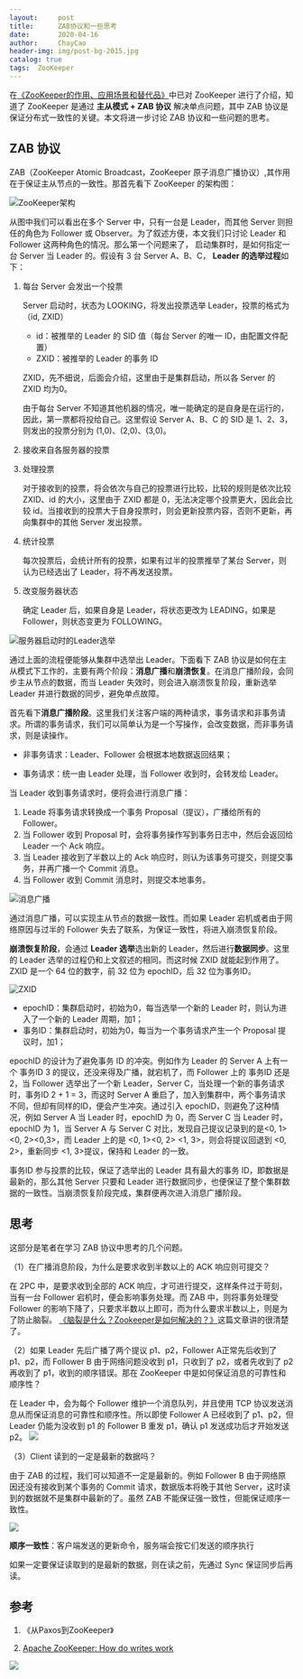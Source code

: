 ```yaml
---
layout:     post
title:      ZAB协议和一些思考
date:       2020-04-16
author:     ChayCao
header-img: img/post-bg-2015.jpg 
catalog: true
tags:  ZooKeeper
---
```



在[《ZooKeeper的作用、应用场景和替代品》](https://juejin.im/post/5e64da0cf265da57360b98bb)中已对 ZooKeeper 进行了介绍，知道了 ZooKeeper 是通过 **主从模式 + ZAB 协议** 解决单点问题，其中 ZAB 协议是保证分布式一致性的关键。本文将进一步讨论 ZAB 协议和一些问题的思考。

## ZAB 协议

ZAB（ZooKeeper Atomic Broadcast，ZooKeeper 原子消息广播协议）,其作用在于保证主从节点的一致性。那首先看下 ZooKeeper 的架构图：

![ZooKeeper架构](https://user-gold-cdn.xitu.io/2020/4/16/1718061c577c3683?w=600&h=185&f=jpeg&s=33003)

从图中我们可以看出在多个 Server 中，只有一台是 Leader，而其他 Server 则担任的角色为 Follower 或 Observer。为了叙述方便，本文我们只讨论 Leader 和 Follower 这两种角色的情况。那么第一个问题来了， 启动集群时，是如何指定一台 Server 当 Leader 的。假设有 3 台 Server A、B、C， **Leader 的选举过程**如下：

1. 每台 Server 会发出一个投票

   Server 启动时，状态为 LOOKING，将发出投票选举 Leader，投票的格式为（id, ZXID）

   - id：被推举的 Leader 的 SID 值（每台 Server 的唯一 ID，由配置文件配置）
   - ZXID：被推举的 Leader 的事务 ID

   ZXID，先不细说，后面会介绍，这里由于是集群启动，所以各 Server 的 ZXID 均为0。

   由于每台 Server 不知道其他机器的情况，唯一能确定的是自身是在运行的，因此，第一票都将投给自己。这里假设 Server A、B、C 的 SID 是 1、2、3，则发出的投票分别为 (1,0)、(2,0)、(3,0)。

2. 接收来自各服务器的投票

3. 处理投票

   对于接收到的投票，将会依次与自己的投票进行比较，比较的规则是依次比较 ZXID、id 的大小，这里由于 ZXID 都是 0，无法决定哪个投票更大，因此会比较 id。当接收到的投票大于自身投票时，则会更新投票内容，否则不更新，再向集群中的其他 Server 发出投票。

4. 统计投票

   每次投票后，会统计所有的投票，如果有过半的投票推举了某台 Server，则认为已经选出了 Leader，将不再发送投票。

5. 改变服务器状态

   确定 Leader 后，如果自身是 Leader，将状态更改为 LEADING，如果是 Follower，则状态变更为 FOLLOWING。

![服务器启动时的Leader选举](https://user-gold-cdn.xitu.io/2020/4/16/171806235daa9f85?w=5138&h=2106&f=png&s=312155)

通过上面的流程便能够从集群中选举出 Leader。下面看下 ZAB 协议是如何在主从模式下工作的，主要有两个阶段：**消息广播**和**崩溃恢复**。在消息广播阶段，会同步主从节点的数据，而当 Leader 失效时，则会进入崩溃恢复阶段，重新选举 Leader 并进行数据的同步，避免单点故障。

首先看下**消息广播阶段**。这里我们关注客户端的两种请求，事务请求和非事务请求。所谓的事务请求，我们可以简单认为是一个写操作，会改变数据，而非事务请求，则是读操作。

- 非事务请求：Leader、Follower 会根据本地数据返回结果；

- 事务请求：统一由 Leader 处理，当 Follower 收到时，会转发给 Leader。

当 Leader 收到事务请求时，便将会进行消息广播：

1. Leade 将事务请求转换成一个事务 Proposal（提议），广播给所有的 Follower。
2. 当 Follower 收到 Proposal 时，会将事务操作写到事务日志中，然后会返回给 Leader 一个 Ack 响应。
3. 当 Leader 接收到了半数以上的 Ack 响应时，则认为该事务可提交，则提交事务，并再广播一个 Commit 消息。
4. 当 Follower 收到 Commit 消息时，则提交本地事务。

![消息广播](https://user-gold-cdn.xitu.io/2020/4/16/1718062772ae56f4?w=2675&h=1644&f=png&s=73075)

通过消息广播，可以实现主从节点的数据一致性。而如果 Leader 宕机或者由于网络原因与过半的 Follower 失去了联系，为保证一致性，将进入崩溃恢复阶段。

**崩溃恢复阶段**，会通过 **Leader 选举**选出新的 Leader，然后进行**数据同步**。这里的 Leader 选举的过程仍和上文叙述的相同。而这时候 ZXID 就能起到作用了。ZXID 是一个 64 位的数字，前 32 位为 epochID，后 32 位为事务ID。

![ZXID](https://user-gold-cdn.xitu.io/2020/4/16/1718062abcabf7e7?w=1950&h=763&f=png&s=54004)

- epochID：集群启动时，初始为0，每当选举一个新的 Leader 时，则认为进入了一个新的 Leader 周期，加1；
- 事务ID：集群启动时，初始为0，每当为一个事务请求产生一个 Proposal 提议时，加1；

epochID 的设计为了避免事务 ID 的冲突。例如作为 Leader 的 Server A 上有一个 事务ID 3 的提议，还没来得及广播，就宕机了，而 Follower 上的 事务ID 还是 2，当 Follower 选举出了一个新 Leader，Server C，当处理一个新的事务请求时，事务ID 2 + 1 = 3，而这时 Server A 重启了，加入到集群中，两个事务请求不同，但却有同样的ID，便会产生冲突。通过引入 epochID，则避免了这种情况，例如 Server A 当 Leader 时，epochID 为 0，而 Server C 当 Leader 时，epochID 为 1，当 Server A 与 Server C 对比，发现自己提议记录到的是<0, 1> <0, 2><0,3>，而 Leader 上的是 <0, 1><0, 2> <1, 3>，则会将提议回退到 <0, 2>，重新同步 <1, 3>提议，保持和 Leader 的一致。

事务ID 参与投票的比较，保证了选举出的 Leader 具有最大的事务 ID，即数据是最新的，那么其他 Server 只要和 Leader 进行数据同步，也便保证了整个集群数据的一致性。当崩溃恢复阶段完成，集群便再次进入消息广播阶段。

## 思考

这部分是笔者在学习 ZAB 协议中思考的几个问题。

（1）在广播消息阶段，为什么是要求收到半数以上的 ACK 响应则可提交？

在 2PC 中，是要求收到全部的 ACK 响应，才可进行提交，这样条件过于苛刻，当有一台 Follower 宕机时，便会影响事务处理。而 ZAB 中，则将事务处理受 Follower 的影响下降了，只要求半数以上即可，而为什么要求半数以上，则是为了防止脑裂。 [《脑裂是什么？Zookeeper是如何解决的？》](https://juejin.im/post/5d36c2f25188257f6a209d37)这篇文章讲的很清楚了。

（2）如果 Leader 先后广播了两个提议 p1、p2，Follower A正常先后收到了 p1、p2，而 Follower B 由于网络问题没收到 p1，只收到了 p2，或者先收到了 p2 再收到了 p1，收到的顺序错误。那在 ZooKeeper 中是如何保证消息的可靠性和顺序性？

在 Leader 中，会为每个 Follower 维护一个消息队列，并且使用 TCP 协议发送消息从而保证消息的可靠性和顺序性。所以即使 Follower A 已经收到了 p1、p2，但 Leader 仍能为没收到 p1 的 Follower B 重发 p1，确认 p1 发送成功后才开始发送 p2。
![](https://user-gold-cdn.xitu.io/2020/4/20/17195ba996dd7556?w=5550&h=2369&f=png&s=320257)

（3）Client 读到的一定是最新的数据吗？

由于 ZAB 的过程，我们可以知道不一定是最新的。例如 Follower B 由于网络原因还没有接收到某个事务的 Commit 请求，数据版本将晚于其他 Server，这时读到的数据就不是集群中最新的了。虽然 ZAB 不能保证强一致性，但能保证顺序一致性。

![](https://user-gold-cdn.xitu.io/2020/4/20/17195bcb78034fa4?w=4075&h=2738&f=png&s=230011)

**顺序一致性**：客户端发送的更新命令，服务端会按它们发送的顺序执行

如果一定要保证读取到的是最新的数据，则在读之前，先通过 Sync 保证同步后再读。



## 参考

1. 《从Paxos到ZooKeeper》

2. [Apache ZooKeeper: How do writes work](https://stackoverflow.com/questions/5420087/apache-zookeeper-how-do-writes-work)

![](https://user-gold-cdn.xitu.io/2020/4/26/171b6c780f350142?w=900&h=358&f=png&s=45284)